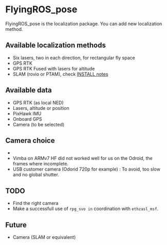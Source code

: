 FlyingROS_pose
==============

FlyingROS_pose is the localization package. You can add new localization method.

Available localization methods
--------

* Six lasers, two in each direction, for rectangular fly space
* GPS RTK
* GPS RTK Fused with lasers for altitude
* SLAM (rovio or PTAM), check [INSTALL notes](INSTALL.md)

Available data
------

* GPS RTK (as local NED)
* Lasers, altitude or position
* PixHawk IMU
* Onboard GPS
* Camera (to be selected)

Camera choice
-----

*
* Vimba on ARMv7 HF did not worked well for us on the Odroid, the frames where incomplete.
* USB customer camera (Odorid 720p for example) : To avoid, too slow and no global shutter.

TODO
------

* Find the right camera
* Make a successfull use of `rpg_svo in` coordination with `ethzasl_msf`.

Future
-------

* Camera (SLAM or equivalent)
